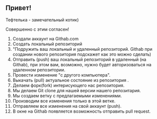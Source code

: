 ## Привет!

Тефтелька - замечательный котик)

Совершенно с этим согласен!

1. Создали аккаунт на Githab.com
2. Создать локальный репозиторий
3. "Подружить ваш локальный и удаленный репозиторий. Githab  при создании нового репозитория подскажет как это можно сделать)
4. Отправить (push) ваш локальный репозиторий в удаленный (на Githab), при этом вам, возможно, нужно будет авторизоваться на удаленном репозитории.
5. Провести изменение "с другого компьютера".
6. Выкачать (pull) актуальное состояние из репозитория .
7. Делаем форк(fork) интерисующего нас репозитория.
8. Мы делаем Git clone для нашей версии нашего репозитария.
9. Мы создаем ветку с предлагаемыми изменениями.
10. Производим все изменения только в этой ветке.
11. Отправляем все изменения на свой аккаунт (push).
12. В окне на  Githab появляется возможность отправить pull request.
